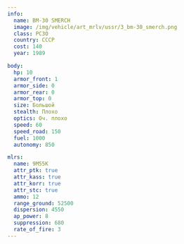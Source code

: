 ```yaml
---
info:
  name: BM-30 SMERCH
  image: /img/vehicle/art_mrlv/ussr/3_bm-30_smerch.png
  class: РСЗО
  country: СССР
  cost: 140
  year: 1989

body:
  hp: 10
  armor_front: 1
  armor_side: 0
  armor_rear: 0
  armor_top: 0
  size: Большой
  stealth: Плохо
  optics: Оч. плохо
  speed: 60
  speed_road: 150
  fuel: 1000
  autonomy: 850

mlrs:
  name: 9M55K
  attr_ptk: true
  attr_kass: true
  attr_korr: true
  attr_stc: true
  ammo: 12
  range_ground: 52500
  dispersion: 4550
  ap_power: 8
  suppression: 680
  rate_of_fire: 3
---
```

